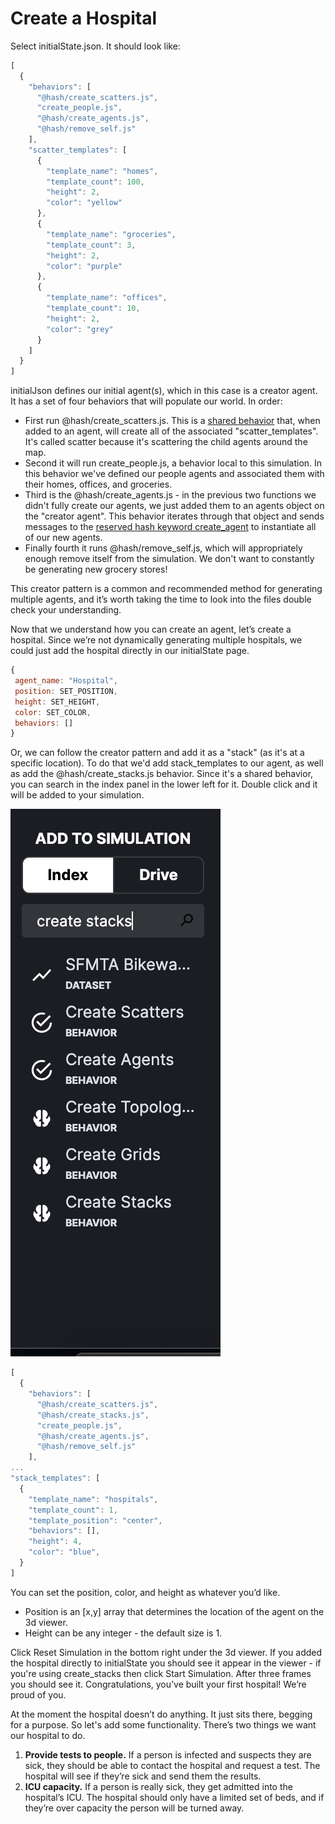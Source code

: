 # Create a Hospital

Select initialState.json. It should look like:

```javascript
[
  {
    "behaviors": [
      "@hash/create_scatters.js",
      "create_people.js",
      "@hash/create_agents.js",
      "@hash/remove_self.js"
    ],
    "scatter_templates": [
      {
        "template_name": "homes",
        "template_count": 100,
        "height": 2,
        "color": "yellow"
      },
      {
        "template_name": "groceries",
        "template_count": 3,
        "height": 2,
        "color": "purple"
      },
      {
        "template_name": "offices",
        "template_count": 10,
        "height": 2,
        "color": "grey"
      }
    ]
  }
]
```

initialJson defines our initial agent\(s\), which in this case is a creator agent. It has a set of four behaviors that will populate our world. In order:

* First run @hash/create\_scatters.js. This is a [shared behavior](../behaviors/) that, when added to an agent, will create all of the associated "scatter\_templates". It's called scatter because it's scattering the child agents around the map.
* Second it will run create\_people.js, a behavior local to this simulation. In this behavior we've defined our people agents and associated them with their homes, offices, and groceries.
* Third is the @hash/create\_agents.js - in the previous two functions we didn't fully create our agents, we just added them to an agents object on the "creator agent". This behavior iterates through that object and sends messages to the [reserved hash keyword create\_agent](https://app.gitbook.com/@hash-1/s/core/~/drafts/-M3yIAt-weMIyGiVronu/agent-messages/built-in-message-handlers) to instantiate all of our new agents.
* Finally fourth it runs @hash/remove\_self.js, which will appropriately enough remove itself from the simulation. We don't want to constantly be generating new grocery stores!

This creator pattern is a common and recommended method for generating multiple agents, and it’s worth taking the time to look into the files double check your understanding.

Now that we understand how you can create an agent, let’s create a hospital. Since we’re not dynamically generating multiple hospitals, we could just add the hospital directly in our initialState page.

```javascript
{
 agent_name: "Hospital",
 position: SET_POSITION,
 height: SET_HEIGHT,
 color: SET_COLOR,
 behaviors: []
}

```

Or, we can follow the creator pattern and add it as a "stack" \(as it's at a specific location\). To do that we'd add stack\_templates to our agent, as well as add the @hash/create\_stacks.js behavior. Since it's a shared behavior, you can search in the index panel in the lower left for it. Double click and it will be added to your simulation.

![It&apos;s easy to find powerful behaviors in the Index to add to your models \(or share your own!\) ](../.gitbook/assets/screen-shot-2020-04-02-at-9.48.14-pm.png)

```javascript
[
  {
    "behaviors": [
      "@hash/create_scatters.js",
      "@hash/create_stacks.js",
      "create_people.js",
      "@hash/create_agents.js",
      "@hash/remove_self.js"
    ],
...
"stack_templates": [
  {
    "template_name": "hospitals",
    "template_count": 1,
    "template_position": "center",
    "behaviors": [],
    "height": 4,
    "color": "blue",
  }
]
```

You can set the position, color, and height as whatever you’d like. 

* Position is an \[x,y\] array that determines the location of the agent on the 3d viewer.
* Height can be any integer - the default size is 1. 

Click Reset Simulation in the bottom right under the 3d viewer. If you added the hospital directly to  initialState you should see it appear in the viewer - if you're using create\_stacks then click Start Simulation. After three frames you should see it.  Congratulations, you’ve built your first hospital! We’re proud of you.

At the moment the hospital doesn’t do anything. It just sits there, begging for a purpose. So let's add some functionality. There’s two things we want our hospital to do. 

1. **Provide tests to people.** If a person is infected and suspects they are sick, they should be able to contact the hospital and request a test. The hospital will see if they’re sick and send them the results.
2. **ICU capacity.** If a person is really sick, they get admitted into the hospital’s ICU. The hospital should only have a limited set of beds, and if they’re over capacity the person will be turned away.

